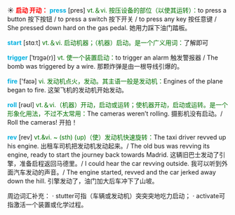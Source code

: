 ☀ <font color="red">**启动 开动：**</font>
<font color="sky blue">**press**</font> [pres] 
<font color="rgb(227, 108, 9)">vt.＆vi. 按压设备的部位（以使其运转）：</font>to press a button 按下按钮 / to press a switch 按下开关 / to press any key 按任意键 / She pressed down hard on the gas pedal. 她用力踩下油门踏板。

<font color="sky blue">**start**</font> [stɑːt] 
<font color="rgb(227, 108, 9)">vt.＆vi. 启动机器；（机器）启动。是一个广义用词：</font>了解即可
           
<font color="sky blue">**trigger**</font> [ˈtrɪgə(r)]
<font color="rgb(227, 108, 9)">vt. 使一个装置启动：</font>to trigger an alarm 触发警报器 / The bomb was triggered by a wire. 那颗炸弹是由一根导线引爆的。

<font color="sky blue">**fire**</font> ['faɪə] 
<font color="rgb(227, 108, 9)">vi. 发动机点火，发动。其主语一般是发动机：</font>Engines of the plane began to fire. 这架飞机的发动机开始发动。

<font color="sky blue">**roll**</font> [rəʊl] 
<font color="rgb(227, 108, 9)">vt.＆vi.（机器）开动，启动或运转；使机器开动，启动或运转。是一个形象化用法，不过不太常用：</font>The cameras weren’t rolling. 摄影机没有启动。/ Roll the cameras! 开拍！
                      
<font color="sky blue">**rev**</font> [rev]
<font color="rgb(227, 108, 9)">vt.&vi. ~ (sth) (up)（使）发动机快速旋转：</font>The taxi driver revved up his engine. 出租车司机把发动机发动起来。/ The old bus was revving its engine, ready to start the journey back towards Madrid. 这辆旧巴士发动了引擎，准备启程返回马德里。/ I could hear the car revving outside. 我可以听到外面汽车发动的声音。/ The engine started, revved and the car jerked away down the hill. 引擎发动了，油门加大后车冲下了山坡。

周边词汇补充：
· stutter可指（车辆或发动机）突突突地吃力启动；
· activate可指激活一个装置或化学过程。

